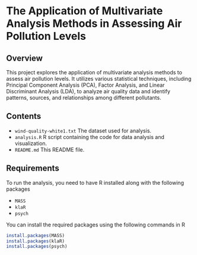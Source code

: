 # The Application of Multivariate Analysis Methods in Assessing Air Pollution Levels  

## Overview  

This project explores the application of multivariate analysis methods to assess air pollution levels. It utilizes various statistical techniques, including Principal Component Analysis (PCA), Factor Analysis, and Linear Discriminant Analysis (LDA), to analyze air quality data and identify patterns, sources, and relationships among different pollutants.  

## Contents  

- `wind-quality-white1.txt` The dataset used for analysis.  
- `analysis.R` R script containing the code for data analysis and visualization.  
- `README.md` This README file.  

## Requirements  

To run the analysis, you need to have R installed along with the following packages  

- `MASS`  
- `klaR`  
- `psych`  

You can install the required packages using the following commands in R  

```r  
install.packages(MASS)  
install.packages(klaR)  
install.packages(psych)
